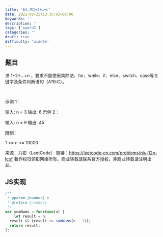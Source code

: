 ```yaml
---
title: '64.求1+2+…+n'
date: 2021-08-25T13:36:03+08:00
keywords: ''
description: ''
tags: ['sword2']
categories: ''
draft: true
difficulty: 'middle'
---
```


## 题目

求 1+2+...+n ，要求不能使用乘除法、for、while、if、else、switch、case等关键字及条件判断语句（A?B:C）。

 

示例 1：

输入: n = 3
输出: 6
示例 2：

输入: n = 9
输出: 45
 

限制：

1 <= n <= 10000


来源：力扣（LeetCode）
链接：https://leetcode-cn.com/problems/qiu-12n-lcof
著作权归领扣网络所有。商业转载请联系官方授权，非商业转载请注明出处。


## JS实现

```javascript
/**
 * @param {number} n
 * @return {number}
 */
var sumNums = function(n) {
	let result = n;
  result && (result += sumNums(n - 1));
  return result;
};
```
